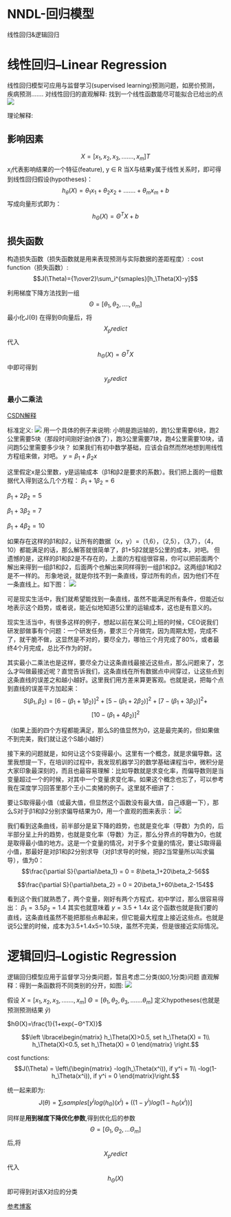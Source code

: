 # NNDL-回归模型


线性回归&逻辑回归
<!--more-->

# 线性回归–Linear Regression
线性回归模型可应用与监督学习(supervised learning)预测问题，如房价预测，疾病预测…….
对线性回归的直观解释: 找到一个线性函数能尽可能拟合已给出的点
![](https://tronwei-1254020584.cos.ap-beijing.myqcloud.com/NNDL/4/1.png)

理论解释:
## 影响因素
$$X=[x_1,x_2,x_3,.......,x_m]T$$
$x_i$代表影响结果的一个特征(feature), y ∈ R 
当X与结果y属于线性关系时，即可得到线性回归假设(hypotheses)：
$$h_θ(X)=θ_1x_1+θ_2x_2+.......+θ_mx_m+b$$
写成向量形式即为：
$$h_Θ(X)=Θ^TX+b$$

## 损失函数
构造损失函数（损失函数就是用来表现预测与实际数据的差距程度）:
cost function（损失函数）: 
$$J(\Theta)={1\over2}\sum_i^{smaples}[h_\Theta(X)-y]$$

利用梯度下降方法找到一组 $$\Theta=[θ_1,θ_2,....,θ_m]$$ 
最小化J(Θ)
在得到Θ向量后，将 $$X_predict$$  代入 $$h_Θ(X)=Θ^TX$$ 中即可得到  $$y_predict $$

### 最小二乘法
[CSDN解释](https://blog.csdn.net/qq_41598072/article/details/83984299)

标准定义:
![](https://tronwei-1254020584.cos.ap-beijing.myqcloud.com/NNDL/4/least_square_1.jpg)
用一个具体的例子来说明:
小明是跑运输的，跑1公里需要6块，跑2公里需要5块（那段时间刚好油价跌了），跑3公里需要7块，跑4公里需要10块，请问跑5公里需要多少块？
如果我们有初中数学基础，应该会自然而然地想到用线性方程组来做，对吧。
$y = \beta_1+\beta_2x$

这里假定x是公里数，y是运输成本（β1和β2是要求的系数）。我们把上面的一组数据代入得到这么几个方程：
$\beta_1+1\beta_2 = 6$

$\beta_1+2\beta_2 = 5$

$\beta_1+3\beta_2 = 7$

$\beta_1+4\beta_2 = 10$

如果存在这样的β1和β2，让所有的数据（x，y）=（1,6），（2,5），（3,7），（4，10）都能满足的话，那么解答就很简单了，β1+5β2就是5公里的成本，对吧。
但遗憾的是，这样的β1和β2是不存在的，上面的方程组很容易，你可以把前面两个解出来得到一组β1和β2，后面两个也解出来同样得到一组β1和β2。这两组β1和β2是不一样的。
形象地说，就是你找不到一条直线，穿过所有的点，因为他们不在一条直线上。如下图：
![](https://tronwei-1254020584.cos.ap-beijing.myqcloud.com/NNDL/4/least_square_4.jpg)

可是现实生活中，我们就希望能找到一条直线，虽然不能满足所有条件，但能近似地表示这个趋势，或者说，能近似地知道5公里的运输成本，这也是有意义的。

现实生活当中，有很多这样的例子，想起以前在某公司上班的时候，CEO说我们研发部做事有个问题：一个研发任务，要求三个月做完，因为周期太短，完成不了，就干脆不做，这显然是不对的，要尽全力，哪怕三个月完成了80%，或者最终4个月完成，总比不作为的好。

其实最小二乘法也是这样，要尽全力让这条直线最接近这些点，那么问题来了，怎么才叫做最接近呢？直觉告诉我们，这条直线在所有数据点中间穿过，让这些点到这条直线的误差之和越小越好。这里我们用方差来算更客观。也就是说，把每个点到直线的误差平方加起来：
$$S( \beta_1, \beta_2) = [6-(\beta_1+1\beta_2)]^{2} +[5-(\beta_1+2\beta_2)]^{2}+
  [7-(\beta_1+3\beta_2)]^{2} + $$
$$[10-(\beta_1+4\beta_2)]^{2}$$

（如果上面的四个方程都能满足，那么S的值显然为0，这是最完美的，但如果做不到完美，我们就让这个S越小越好）

接下来的问题就是，如何让这个S变得最小。这里有一个概念，就是求偏导数。这里我想提一下，在培训的过程中，我发现机器学习的数学基础课程当中，微积分是大家印象最深刻的，而且也最容易理解：比如导数就是求变化率，而偏导数则是当变量超过一个的时候，对其中一个变量求变化率。如果这个概念也忘了，可以参考我在深度学习回答里那个王小二卖猪的例子。这里就不细讲了：

要让S取得最小值（或最大值，但显然这个函数没有最大值，自己琢磨一下），那么S对于β1和β2分别求偏导结果为0，用一个直观的图来表示：
![](https://tronwei-1254020584.cos.ap-beijing.myqcloud.com/NNDL/4/least_square_6.jpg)

我们看到这条曲线，前半部分是呈下降的趋势，也就是变化率（导数）为负的，后半部分呈上升的趋势，也就是变化率（导数）为正，那么分界点的导数为0，也就是取得最小值的地方。这是一个变量的情况，对于多个变量的情况，要让S取得最小值，那最好是对β1和β2分别求导（对β1求导的时候，把β2当常量所以叫求偏导），值为0：
$$\frac{\partial S}{\partial\beta_1} = 0 = 8\beta_1+20\beta_2-56$$

$$\frac{\partial S}{\partial\beta_2} = 0 = 20\beta_1+60\beta_2-154$$

看到这个我们就熟悉了，两个变量，刚好有两个方程式，初中学过，那么很容易得出：
$\beta_1 = 3.5 \beta_2 = 1.4$ 
其实也就意味着
$y = 3.5+1.4x$
这个函数也就是我们要的直线，这条直线虽然不能把那些点串起来，但它能最大程度上接近这些点。也就是说5公里的时候，成本为3.5+1.4x5=10.5块，虽然不完美，但是很接近实际情况。

# 逻辑回归–Logistic Regression
逻辑回归模型应用于监督学习分类问题，暂且考虑二分类(如0,1分类)问题
直观解释：得到一条函数将不同类别的分开，如图:
![](https://tronwei-1254020584.cos.ap-beijing.myqcloud.com/NNDL/4/2.png)

假设
$X=[x_1,x_2,x_3,.......,x_m]$
$Θ=[θ_1,θ_2,θ_3,.......θ_m]$
定义hypotheses(也就是预测预测结果 $\check{y}$) 

$hΘ(X)=\frac{1}{1+exp(−Θ^TX)}$

$$\left \lbrace\begin{matrix}
    h_\Theta(X)>0.5, set h_\Theta(X) = 1\\
    h_\Theta(X)<0.5, set h_\Theta(X) = 0
\end{matrix} \right.$$

cost functions:
$$J(\Theta) = \left\{\begin{matrix}
    -log(h_\Theta(x^i)), if y^i = 1\\
    -log(1-h_\Theta(x^i)), if y^i = 0
\end{matrix}\right.$$

统一起来即为:
$$J(\theta) = \sum_{i}{samples}[y^{i}log(h_\Theta)(x^i)+((1-y^i)log(1-h_\Theta(x^i))]$$

同样是**用到梯度下降优化参数**,得到优化后的参数$$\Theta = [\Theta_1,\Theta_2,...\Theta_m]$$后,将$$X_predict$$ 代入 $$h_\Theta(X)$$
即可得到对该X对应的分类

[参考博客](https://blog.csdn.net/weixin_37140379/article/details/82289704)
